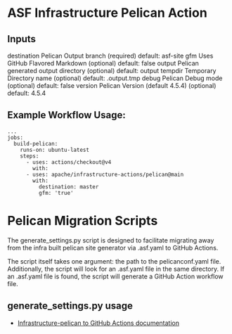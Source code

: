 # ASF Infrastructure Pelican Action

## Inputs
destination 	Pelican Output branch (required) 	 	default: asf-site
gfm 	 	Uses GitHub Flavored Markdown (optional) 	default: false
output 	 	Pelican generated output directory (optional) 	default: output
tempdir 	Temporary Directory name (optional) 	 	default: .output.tmp
debug 	 	Pelican Debug mode (optional) 	 		default: false
version 	Pelican Version (default 4.5.4) (optional) 	default: 4.5.4

## Example Workflow Usage:

```
...
jobs:
  build-pelican:
    runs-on: ubuntu-latest
    steps:
      - uses: actions/checkout@v4
        with:
      - uses: apache/infrastructure-actions/pelican@main
        with:
          destination: master
          gfm: 'true'
```

# Pelican Migration Scripts

The generate_settings.py script is designed to facilitate migrating away from the
infra built pelican site generator via .asf.yaml to GitHub Actions.

The script itself takes one argument: the path to the pelicanconf.yaml file.
Additionally, the script will look for an .asf.yaml file in the same directory.
If an .asf.yaml file is found, the script will generate a GitHub Action workflow file.

## generate_settings.py usage
* [Infrastructure-pelican to GitHub Actions documentation](https://cwiki.apache.org/confluence/display/INFRA/Moving+from+Infrastructure-pelican+to+GitHub+Actions)
